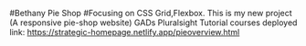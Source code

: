#Bethany Pie Shop
#Focusing on CSS Grid,Flexbox.
This is my new project (A responsive pie-shop website)
GADs Pluralsight Tutorial courses
deployed link: https://strategic-homepage.netlify.app/pieoverview.html
